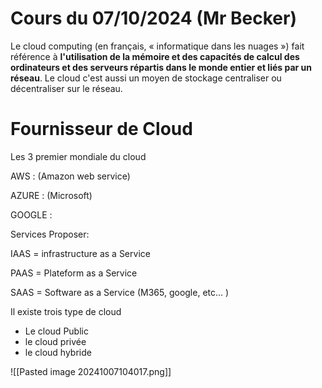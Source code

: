 
# Cours du 07/10/2024 (Mr Becker)


Le cloud computing (en français, « informatique dans les nuages ») fait référence à **l'utilisation de la mémoire et des capacités de calcul des ordinateurs et des serveurs répartis dans le monde entier et liés par un réseau**. Le cloud c'est aussi un moyen de stockage centraliser ou décentraliser sur le réseau.

# Fournisseur de Cloud 

Les 3 premier mondiale du cloud

AWS : (Amazon web service)

AZURE : (Microsoft)

GOOGLE :


Services Proposer:

IAAS = infrastructure as a Service 

PAAS = Plateform as a Service 

SAAS = Software as a Service  (M365, google, etc... )




Il existe trois type de cloud 
- Le cloud Public
- le cloud privée 
- le cloud hybride 

![[Pasted image 20241007104017.png]]
